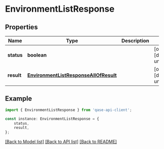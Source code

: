 # EnvironmentListResponse


## Properties

Name | Type | Description | Notes
------------ | ------------- | ------------- | -------------
**status** | **boolean** |  | [optional] [default to undefined]
**result** | [**EnvironmentListResponseAllOfResult**](EnvironmentListResponseAllOfResult.md) |  | [optional] [default to undefined]

## Example

```typescript
import { EnvironmentListResponse } from 'qase-api-client';

const instance: EnvironmentListResponse = {
    status,
    result,
};
```

[[Back to Model list]](../README.md#documentation-for-models) [[Back to API list]](../README.md#documentation-for-api-endpoints) [[Back to README]](../README.md)
